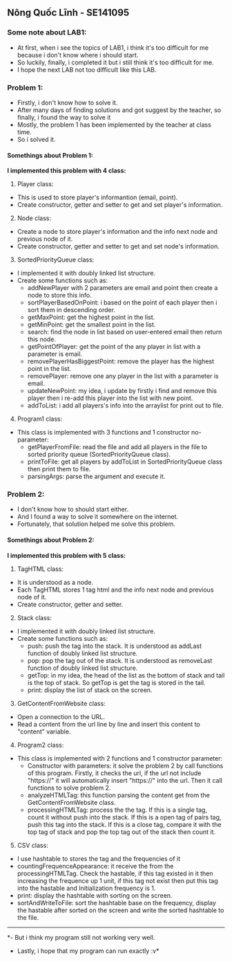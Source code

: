 ## Nông Quốc Lĩnh - SE141095

### Some note about LAB1:
- At first, when i see the topics of LAB1, i think it's too difficult for me because i don't know where i should start.
- So luckily, finally, i completed it but i still think it's too difficult for me.
- I hope the next LAB not too difficult like this LAB.

### Problem 1:
- Firstly, i don't know how to solve it.
- After many days of finding solutions and got suggest by the teacher, so finally, i found the way to solve it
- Mostly, the problem 1 has been implemented by the teacher at class time.
- So i solved it.
#### Somethings about Problem 1: 
**I implemented this problem with 4 class:**
1. Player class:
- This is used to store player's informantion (email, point).
- Create constructor, getter and setter to get and set player's information.

2. Node class:
- Create a node to store player's information and the info next node and previous node of it.
- Create constructor, getter and setter to get and set node's information.

3. SortedPriorityQueue class:
- I implemented it with doubly linked list structure.
- Create some functions such as:
  + addNewPlayer with 2 parameters are email and point then create a node to store this info.
  + sortPlayerBasedOnPoint: i based on the point of each player then i sort them in descending order.
  + getMaxPoint: get the highest point in the list.
  + getMinPoint: get the smallest point in the list.
  + search: find the node in list based on user-entered email then return this node.
  + getPointOfPlayer: get the point of the any player in list with a parameter is email.
  + removePlayerHasBiggestPoint: remove the player has the highest point in the list.
  + removePlayer: remove one any player in the list with a parameter is email.
  + updateNewPoint: my idea, i update by firstly i find and remove this player then i re-add this player into the list with new point.
  + addToList: i add all players's info into the arraylist for print out to file.
  
4. Program1 class:
- This class is implemented with 3 functions and 1 constructor no-parameter:
  + getPlayerFromFile: read the file and add all players in the file to sorted priority queue (SortedPriorityQueue class).
  + printToFile: get all players by addToList in SortedPriorityQueue class then print them to file.
  + parsingArgs: parse the argument and execute it.
  
### Problem 2:
- I don't know how to should start either.
- And I found a way to solve it somewhere on the internet.
- Fortunately, that solution helped me solve this problem.
#### Somethings about Problem 2: 
**I implemented this problem with 5 class:**
1. TagHTML class:
- It is understood as a node.
- Each TagHTML stores 1 tag html and the info next node and previous node of it.
- Create constructor, getter and setter.

2. Stack class:
- I implemented it with doubly linked list structure.
- Create some functions such as:
  + push: push the tag into the stack. It is understood as addLast function of doubly linked list structure.
  + pop: pop the tag out of the stack.  It is understood as removeLast function of doubly linked list structure.
  + getTop: in my idea, the head of the list as the bottom of stack and tail is the top of stack. So getTop is get the tag is stored in the tail.
  + print: display the list of stack on the screen.
  
3. GetContentFromWebsite class:
- Open a connection to the URL.
- Read a content from the url line by line and insert this content to "content" variable.

4. Program2 class:
- This class is implemented with 2 functions and 1 constructor parameter:
  + Constructor with parameters: it solve the problem 2 by call functions of this program. Firstly, it checks the url, if the url not include "https://" it will automatically insert "https://" into the url. Then it call functions to solve problem 2.
  + analyzeHTMLTag: this function parsing the content get from the GetContentFromWebsite class.
  + processingHTMLTag: process the the tag. If this is a single tag, count it without push into the stack. If this is a open tag of pairs tag, push this tag into the stack. If this is a close tag, compare it with the top tag of stack and pop the top tag out of the stack then count it.
  
5. CSV class:
- I use hashtable to stores the tag and the frequencies of it
- countingFrequenceAppearance: it receive the from the processingHTMLTag. Check the hastable, if this tag existed in it then increasing the frequence up 1 unit, if this tag not exist then put this tag into the hastable and Initialization frequency is 1.
- print: display the hashtable with sorting on the screen.
- sortAndWriteToFile: sort the hashtable base on the frequency, display the hastable after sorted on the screen and write the sorted hashtable to the file.

***
*- But i think my program still not working very well.
- Lastly, i hope that my program can run exactly :v*
